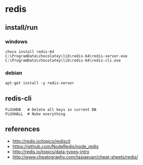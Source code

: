 # redis

## install/run
### windows
```
choco install redis-64
C:\ProgramData\chocolatey\lib\redis-64\redis-server.exe
C:\ProgramData\chocolatey\lib\redis-64\redis-cli.exe
```

### debian
```
apt-get install -y redis-server
```


## redis-cli
```
FLUSHDB   # Delete all keys in current DB
FLUSHALL  # Nuke everything
```

## references
* http://redis.io/topics/rediscli
* https://github.com/NodeRedis/node_redis
* http://redis.io/topics/data-types-intro
* http://www.cheatography.com/tasjaevan/cheat-sheets/redis/
